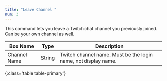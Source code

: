 ```yaml
---
title: "Leave Channel "
num: 3
---
```


This command lets you leave a Twitch chat channel you previously joined.\
Can be your own channel as well.

| Box Name | Type | Description | 
|-------|--------|--------
|Channel Name |	String | Twitch channel name. Must be the login name, not display name.
{:class='table table-primary'}






